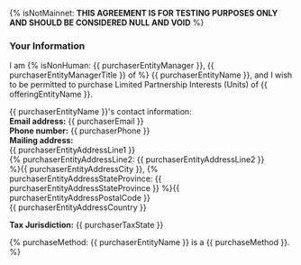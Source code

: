 {% isNotMainnet:
**THIS AGREEMENT IS FOR TESTING PURPOSES ONLY AND SHOULD BE CONSIDERED NULL
AND VOID**
%}

### Your Information

I am {% isNonHuman:
{{ purchaserEntityManager }}, {{ purchaserEntityManagerTitle }} of 
%} {{ purchaserEntityName }}, and I wish to be permitted to purchase Limited Partnership Interests (Units) of {{ offeringEntityName }}.

{{ purchaserEntityName }}'s contact information:  
**Email address:** {{ purchaserEmail }}  
**Phone number:** {{ purchaserPhone }}  
**Mailing address:**  
{{ purchaserEntityAddressLine1 }}  
{% purchaserEntityAddressLine2:
{{ purchaserEntityAddressLine2 }}  
%}{{ purchaserEntityAddressCity }}, {% purchaserEntityAddressStateProvince:
{{ purchaserEntityAddressStateProvince }}
 %}{{ purchaserEntityAddressPostalCode }}  
{{ purchaserEntityAddressCountry }}  


**Tax Jurisdiction:** {{ purchaserTaxState }}  

{% purchaseMethod:
{{ purchaserEntityName }} is a {{ purchaseMethod }}.
%}

